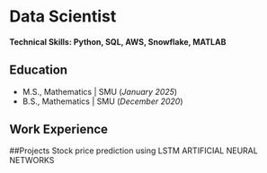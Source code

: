 # Data Scientist

#### Technical Skills: Python, SQL, AWS, Snowflake, MATLAB

## Education					       		
- M.S., Mathematics	| SMU (_January 2025_)	 			        		
- B.S., Mathematics | SMU (_December 2020_)

## Work Experience
##Projects
Stock price prediction using LSTM ARTIFICIAL NEURAL NETWORKS
